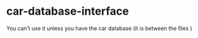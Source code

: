 # car-database-interface

You can't use it unless you have the car database (it is between the files )
